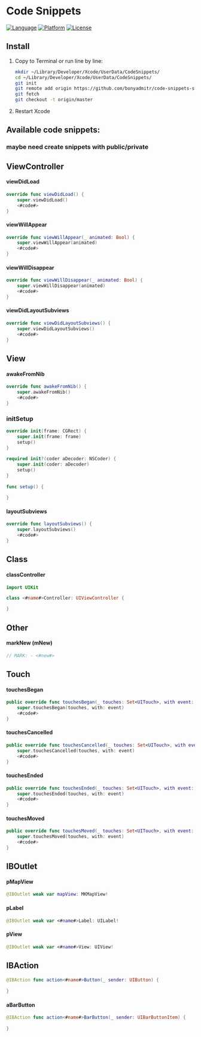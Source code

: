 # Code Snippets

[![Language](https://img.shields.io/badge/Swift-3-orange.svg)](https://developer.apple.com/swift/)
[![Platform](https://img.shields.io/badge/Xcode-8-lightgrey.svg)](http://cocoadocs.org/docsets/KeyboardHideManager)
[![License](https://img.shields.io/badge/License-MIT-blue.svg)](http://mit-license.org/)

## Install

1. Copy to Terminal or run line by line:

	```bash
	mkdir ~/Library/Developer/Xcode/UserData/CodeSnippets/
	cd ~/Library/Developer/Xcode/UserData/CodeSnippets/
	git init
	git remote add origin https://github.com/bonyadmitr/code-snippets-swift-xcode.git
	git fetch
	git checkout -t origin/master
	```

1. Restart Xcode

## Available code snippets:

### maybe need create snippets with public/private

## ViewController

#### viewDidLoad

```swift
override func viewDidLoad() {
    super.viewDidLoad()
    <#code#>
}
```

#### viewWillAppear

```swift
override func viewWillAppear(_ animated: Bool) {
    super.viewWillAppear(animated)
    <#code#>
}
```

#### viewWillDisappear

```swift
override func viewWillDisappear(_ animated: Bool) {
    super.viewWillDisappear(animated)
    <#code#>
}
```

#### viewDidLayoutSubviews

```swift
override func viewDidLayoutSubviews() {
    super.viewDidLayoutSubviews()
    <#code#>
}
```

## View

#### awakeFromNib

```swift
override func awakeFromNib() {
    super.awakeFromNib()
    <#code#>
}
```

### initSetup

```swift
override init(frame: CGRect) {
    super.init(frame: frame)
    setup()
}
    
required init?(coder aDecoder: NSCoder) {
    super.init(coder: aDecoder)
    setup()
}
    
func setup() {
    
}
```

#### layoutSubviews

```swift
override func layoutSubviews() {
    super.layoutSubviews()
    <#code#>
}
```

## Class

#### classController

```swift
import UIKit

class <#name#>Controller: UIViewController {

}
```

## Other

#### markNew (mNew)

```swift
// MARK: - <#new#>
```

## Touch

#### touchesBegan

```swift
public override func touchesBegan(_ touches: Set<UITouch>, with event: UIEvent?) {
    super.touchesBegan(touches, with: event)
    <#code#>
}
```

#### touchesCancelled

```swift
public override func touchesCancelled(_ touches: Set<UITouch>, with event: UIEvent?) {
    super.touchesCancelled(touches, with: event)
    <#code#>
}
```

#### touchesEnded

```swift
public override func touchesEnded(_ touches: Set<UITouch>, with event: UIEvent?) {
    super.touchesEnded(touches, with: event)
    <#code#>
}
```

#### touchesMoved

```swift
public override func touchesMoved(_ touches: Set<UITouch>, with event: UIEvent?) {
    super.touchesMoved(touches, with: event)
    <#code#>
}
```

## IBOutlet

#### pMapView

```swift
@IBOutlet weak var mapView: MKMapView!
```

#### pLabel

```swift
@IBOutlet weak var <#name#>Label: UILabel!
```

#### pView

```swift
@IBOutlet weak var <#name#>View: UIView!
```

## IBAction

#### 

```swift
@IBAction func action<#name#>Button(_ sender: UIButton) {
    
}
```

#### aBarButton

```swift
@IBAction func action<#name#>BarButton(_ sender: UIBarButtonItem) {
    
}
```

#### 

```swift

```

#### 

```swift

```

#### 

```swift

```

#### 

```swift

```

#### 

```swift

```

#### 

```swift

```